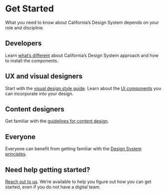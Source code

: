 # Get Started


What you need to know about California’s Design System depends on your role and discipline. 

## Developers

Learn [what’s different](/technical-approach/) about California’s Design System approach and how to install the components.

## UX and visual designers

Start with the [visual design style guide](/style/design/). Learn about the [UI components](/components/) you can incorporate into your design.

## Content designers

Get familiar with the [guidelines for content design](/style/content/). 

## Everyone

Everyone can benefit from getting familiar with the [Design System principles](/principles/). 

## Need help getting started?

[Reach out to us](/support/). We’re available to help you figure out how you can get started, even if you do not have a digital team.
